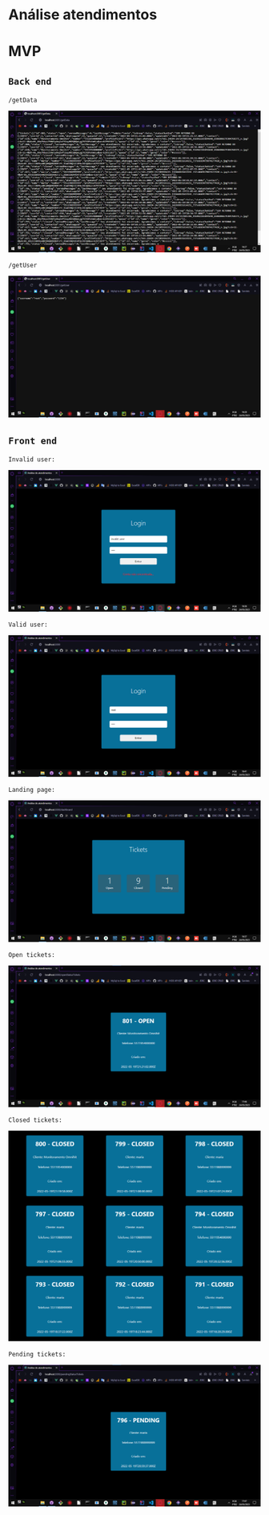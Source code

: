 # Análise atendimentos

# MVP
## `Back end`
    /getData
![all-text](https://github.com/bispo-daniel/Analise_Atendimentos/blob/main/Screenshots/getData.png)
    
    /getUser
![all-text](https://github.com/bispo-daniel/Analise_Atendimentos/blob/main/Screenshots/getUser.png)

## `Front end`
    Invalid user:
![all-text](https://github.com/bispo-daniel/Analise_Atendimentos/blob/main/Screenshots/LoginWithInvalidUser.png)

    Valid user:
![all-text](https://github.com/bispo-daniel/Analise_Atendimentos/blob/main/Screenshots/LoginWithRootUser.png)

    Landing page:
![all-text](https://github.com/bispo-daniel/Analise_Atendimentos/blob/main/Screenshots/TicketsStatistics.png)

    Open tickets:
![all-text](https://github.com/bispo-daniel/Analise_Atendimentos/blob/main/Screenshots/OpenTickets.png)

    Closed tickets:
![all-text](https://github.com/bispo-daniel/Analise_Atendimentos/blob/main/Screenshots/ClosedTickets.png)

    Pending tickets:
![all-text](https://github.com/bispo-daniel/Analise_Atendimentos/blob/main/Screenshots/PendingTickets.png)